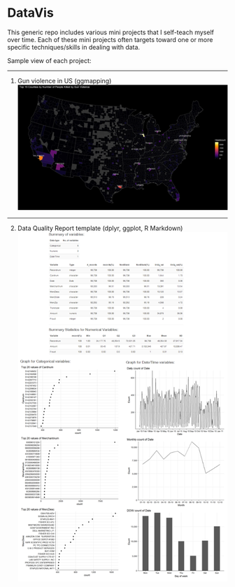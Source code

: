 # DataVis
This generic repo includes various mini projects that I self-teach myself over time. Each of these mini projects often targets toward one or more specific techniques/skills in dealing with data.

Sample view of each project:

---
1. Gun violence in US (ggmapping)
![alt text](https://raw.githubusercontent.com/kennhan/DataVis/master/Gun%20Violence%20in%20US/killed_by_county.jpg)

---
2. Data Quality Report template (dplyr, ggplot, R Markdown)
![alt text](https://raw.githubusercontent.com/kennhan/DataVis/master/DQR%20template/preview.png)
